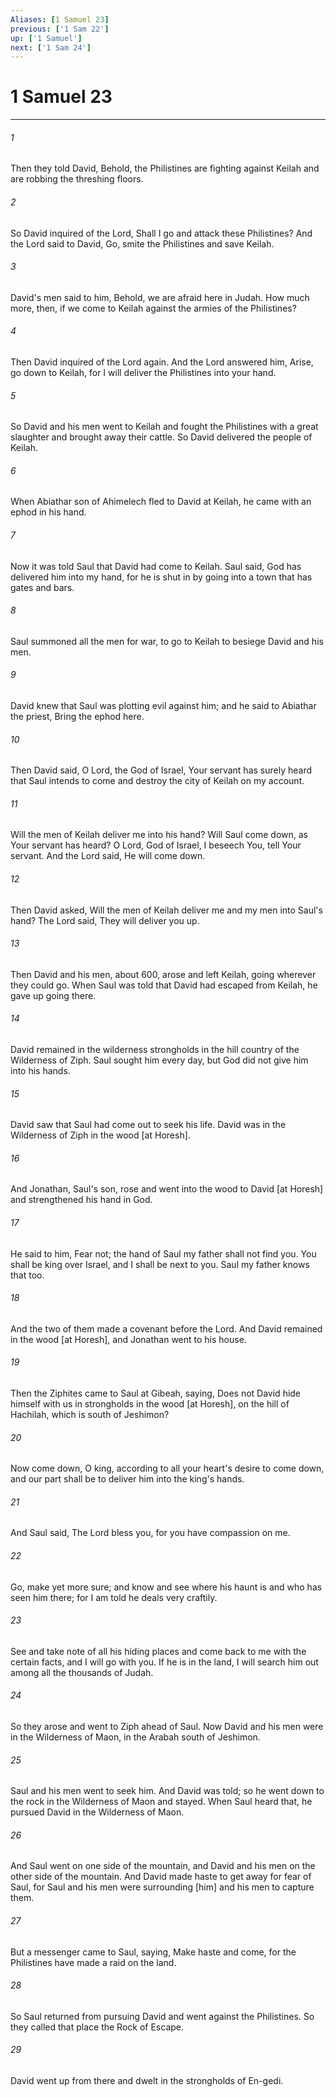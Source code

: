 ```yaml
---
Aliases: [1 Samuel 23]
previous: ['1 Sam 22']
up: ['1 Samuel']
next: ['1 Sam 24']
---
```

# 1 Samuel 23

***

###### 1 

Then they told David, Behold, the Philistines are fighting against Keilah and are robbing the threshing floors. 

###### 2 

So David inquired of the Lord, Shall I go and attack these Philistines? And the Lord said to David, Go, smite the Philistines and save Keilah. 

###### 3 

David's men said to him, Behold, we are afraid here in Judah. How much more, then, if we come to Keilah against the armies of the Philistines? 

###### 4 

Then David inquired of the Lord again. And the Lord answered him, Arise, go down to Keilah, for I will deliver the Philistines into your hand. 

###### 5 

So David and his men went to Keilah and fought the Philistines with a great slaughter and brought away their cattle. So David delivered the people of Keilah. 

###### 6 

When Abiathar son of Ahimelech fled to David at Keilah, he came with an ephod in his hand. 

###### 7 

Now it was told Saul that David had come to Keilah. Saul said, God has delivered him into my hand, for he is shut in by going into a town that has gates and bars. 

###### 8 

Saul summoned all the men for war, to go to Keilah to besiege David and his men. 

###### 9 

David knew that Saul was plotting evil against him; and he said to Abiathar the priest, Bring the ephod here. 

###### 10 

Then David said, O Lord, the God of Israel, Your servant has surely heard that Saul intends to come and destroy the city of Keilah on my account. 

###### 11 

Will the men of Keilah deliver me into his hand? Will Saul come down, as Your servant has heard? O Lord, God of Israel, I beseech You, tell Your servant. And the Lord said, He will come down. 

###### 12 

Then David asked, Will the men of Keilah deliver me and my men into Saul's hand? The Lord said, They will deliver you up. 

###### 13 

Then David and his men, about 600, arose and left Keilah, going wherever they could go. When Saul was told that David had escaped from Keilah, he gave up going there. 

###### 14 

David remained in the wilderness strongholds in the hill country of the Wilderness of Ziph. Saul sought him every day, but God did not give him into his hands. 

###### 15 

David saw that Saul had come out to seek his life. David was in the Wilderness of Ziph in the wood [at Horesh]. 

###### 16 

And Jonathan, Saul's son, rose and went into the wood to David [at Horesh] and strengthened his hand in God. 

###### 17 

He said to him, Fear not; the hand of Saul my father shall not find you. You shall be king over Israel, and I shall be next to you. Saul my father knows that too. 

###### 18 

And the two of them made a covenant before the Lord. And David remained in the wood [at Horesh], and Jonathan went to his house. 

###### 19 

Then the Ziphites came to Saul at Gibeah, saying, Does not David hide himself with us in strongholds in the wood [at Horesh], on the hill of Hachilah, which is south of Jeshimon? 

###### 20 

Now come down, O king, according to all your heart's desire to come down, and our part shall be to deliver him into the king's hands. 

###### 21 

And Saul said, The Lord bless you, for you have compassion on me. 

###### 22 

Go, make yet more sure; and know and see where his haunt is and who has seen him there; for I am told he deals very craftily. 

###### 23 

See and take note of all his hiding places and come back to me with the certain facts, and I will go with you. If he is in the land, I will search him out among all the thousands of Judah. 

###### 24 

So they arose and went to Ziph ahead of Saul. Now David and his men were in the Wilderness of Maon, in the Arabah south of Jeshimon. 

###### 25 

Saul and his men went to seek him. And David was told; so he went down to the rock in the Wilderness of Maon and stayed. When Saul heard that, he pursued David in the Wilderness of Maon. 

###### 26 

And Saul went on one side of the mountain, and David and his men on the other side of the mountain. And David made haste to get away for fear of Saul, for Saul and his men were surrounding [him] and his men to capture them. 

###### 27 

But a messenger came to Saul, saying, Make haste and come, for the Philistines have made a raid on the land. 

###### 28 

So Saul returned from pursuing David and went against the Philistines. So they called that place the Rock of Escape. 

###### 29 

David went up from there and dwelt in the strongholds of En-gedi.
